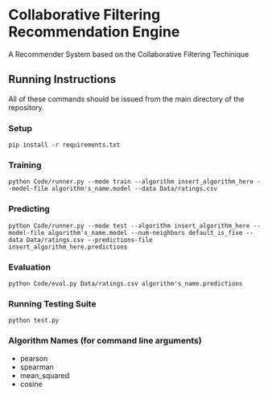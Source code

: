 # Collaborative Filtering Recommendation Engine #
A Recommender System based on the Collaborative Filtering Techinique

## Running Instructions ##
All of these commands should be issued from the main directory of the repository.
### Setup ###
```
pip install -r requirements.txt
```

### Training ###
```
python Code/runner.py --mode train --algorithm insert_algorithm_here --model-file algorithm's_name.model --data Data/ratings.csv
```

### Predicting ###
```
python Code/runner.py --mode test --algorithm insert_algorithm_here --model-file algorithm's_name.model --num-neighbors default_is_five --data Data/ratings.csv --predictions-file insert_algorithm_here.predictions
```

### Evaluation ###
```
python Code/eval.py Data/ratings.csv algorithm's_name.predictions
```

### Running Testing Suite ###
```
python test.py
```

### Algorithm Names (for command line arguments) ###
* pearson
* spearman
* mean_squared
* cosine
